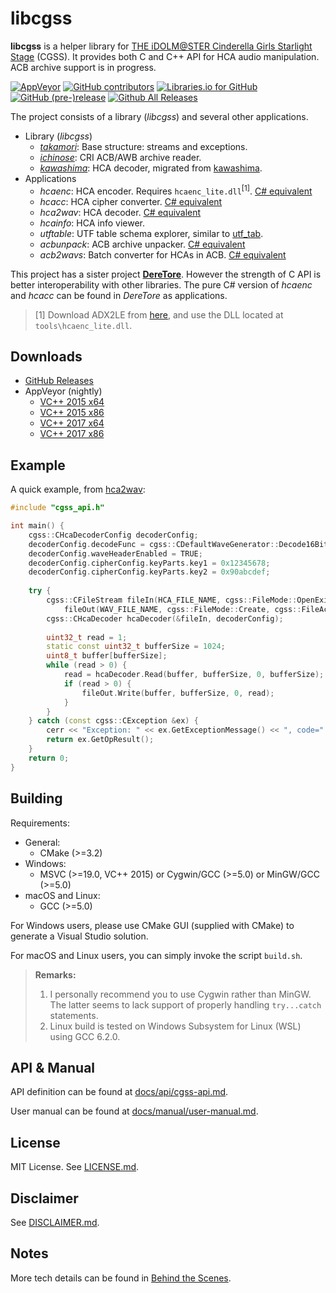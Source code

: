 # libcgss

**libcgss** is a helper library for [THE iDOLM@STER Cinderella Girls Starlight Stage](http://cinderella.idolmaster.jp/sl-stage/)
(CGSS). It provides both C and C++ API for HCA audio manipulation. ACB archive support
is in progress.

[![AppVeyor](https://img.shields.io/appveyor/ci/hozuki/libcgss.svg)](https://ci.appveyor.com/project/hozuki/libcgss)
[![GitHub contributors](https://img.shields.io/github/contributors/hozuki/libcgss.svg)](https://github.com/hozuki/libcgss/graphs/contributors)
[![Libraries.io for GitHub](https://img.shields.io/librariesio/github/hozuki/libcgss.svg)](https://github.com/hozuki/libcgss)
[![GitHub (pre-)release](https://img.shields.io/github/release/hozuki/libcgss/all.svg)](https://github.com/hozuki/libcgss/releases)
[![Github All Releases](https://img.shields.io/github/downloads/hozuki/libcgss/total.svg)](https://github.com/hozuki/libcgss/releases)

The project consists of a library (*libcgss*) and several other applications.

- Library (*libcgss*)
  - [*takamori*](http://www.project-imas.com/wiki/Aiko_Takamori): Base structure: streams and exceptions.
  - [*ichinose*](http://www.project-imas.com/wiki/Shiki_Ichinose): CRI ACB/AWB archive reader.
  - [*kawashima*](http://www.project-imas.com/wiki/Mizuki_Kawashima): HCA decoder, migrated from [kawashima](https://github.com/hozuki/kawashima).
- Applications
  - *hcaenc*: HCA encoder. Requires `hcaenc_lite.dll`<sup>\[1\]</sup>. [C# equivalent](https://github.com/OpenCGSS/DereTore/tree/master/Apps/Hcaenc)
  - *hcacc*: HCA cipher converter. [C# equivalent](https://github.com/OpenCGSS/DereTore/tree/master/Apps/Hcacc)
  - *hca2wav*: HCA decoder. [C# equivalent](https://github.com/OpenCGSS/DereTore/tree/master/Apps/Hca2Wav)
  - *hcainfo*: HCA info viewer.
  - *utftable*: UTF table schema explorer, similar to [utf_tab](https://github.com/hcs64/vgm_ripping/tree/master/multi/utf_tab).
  - *acbunpack*: ACB archive unpacker. [C# equivalent](https://github.com/OpenCGSS/DereTore/tree/master/Apps/AcbUnzip)
  - *acb2wavs*: Batch converter for HCAs in ACB. [C# equivalent](https://github.com/OpenCGSS/DereTore/tree/master/Apps/Acb2Wavs)

This project has a sister project [**DereTore**](https://github.com/OpenCGSS/DereTore).
However the strength of C API is better interoperability with other libraries.
The pure C# version of *hcaenc* and *hcacc* can be found in *DereTore* as applications.

> \[1\] Download ADX2LE from [here](http://www.adx2le.com/download/index.html), and use
the DLL located at `tools\hcaenc_lite.dll`.

## Downloads

- [GitHub Releases](https://github.com/hozuki/libcgss/releases)
- AppVeyor (nightly)
  - [VC++ 2015 x64](https://ci.appveyor.com/api/projects/hozuki/libcgss/artifacts/libcgss-x64-vc19-latest.zip?branch=ci-integration&job=Image%3A%20Visual%20Studio%202015%3B%20Environment%3A%20arch%3DWin64)
  - [VC++ 2015 x86](https://ci.appveyor.com/api/projects/hozuki/libcgss/artifacts/libcgss-x86-vc19-latest.zip?branch=ci-integration&job=Image%3A%20Visual%20Studio%202015%3B%20Environment%3A%20arch%3DWin32)
  - [VC++ 2017 x64](https://ci.appveyor.com/api/projects/hozuki/libcgss/artifacts/libcgss-x64-vc19.1-latest.zip?branch=ci-integration&job=Image%3A%20Visual%20Studio%202017%3B%20Environment%3A%20arch%3DWin64)
  - [VC++ 2017 x86](https://ci.appveyor.com/api/projects/hozuki/libcgss/artifacts/libcgss-x86-vc19.1-latest.zip?branch=ci-integration&job=Image%3A%20Visual%20Studio%202017%3B%20Environment%3A%20arch%3DWin32)

## Example 

A quick example, from [hca2wav](src/apps/hca2wav/hca2wav.cpp):

```cpp
#include "cgss_api.h"

int main() {
    cgss::CHcaDecoderConfig decoderConfig;
    decoderConfig.decodeFunc = cgss::CDefaultWaveGenerator::Decode16BitS;
    decoderConfig.waveHeaderEnabled = TRUE;
    decoderConfig.cipherConfig.keyParts.key1 = 0x12345678;
    decoderConfig.cipherConfig.keyParts.key2 = 0x90abcdef;
    
    try {
        cgss::CFileStream fileIn(HCA_FILE_NAME, cgss::FileMode::OpenExisting, cgss::FileAccess::Read),
            fileOut(WAV_FILE_NAME, cgss::FileMode::Create, cgss::FileAccess::Write);
        cgss::CHcaDecoder hcaDecoder(&fileIn, decoderConfig);
    
        uint32_t read = 1;
        static const uint32_t bufferSize = 1024;
        uint8_t buffer[bufferSize];
        while (read > 0) {
            read = hcaDecoder.Read(buffer, bufferSize, 0, bufferSize);
            if (read > 0) {
                fileOut.Write(buffer, bufferSize, 0, read);
            }
        }
    } catch (const cgss::CException &ex) {
        cerr << "Exception: " << ex.GetExceptionMessage() << ", code=" << ex.GetOpResult() << endl;
        return ex.GetOpResult();
    }
    return 0;
}
```

## Building

Requirements:

- General:
  - CMake (>=3.2)
- Windows:
  - MSVC (>=19.0, VC++ 2015) or Cygwin/GCC (>=5.0) or MinGW/GCC (>=5.0)
- macOS and Linux:
  - GCC (>=5.0)

For Windows users, please use CMake GUI (supplied with CMake) to generate a Visual Studio solution.

For macOS and Linux users, you can simply invoke the script `build.sh`.

> **Remarks:**
>
> 1. I personally recommend you to use Cygwin rather than MinGW. The latter seems to lack
> support of properly handling `try...catch` statements.
> 2. Linux build is tested on Windows Subsystem for Linux (WSL) using GCC 6.2.0.

## API & Manual

API definition can be found at [docs/api/cgss-api.md](docs/api/cgss-api.md).

User manual can be found at [docs/manual/user-manual.md](docs/manual/user-manual.md).

## License

MIT License. See [LICENSE.md](LICENSE.md).

## Disclaimer

See [DISCLAIMER.md](DISCLAIMER.md).

## Notes

More tech details can be found in [Behind the Scenes](docs/behind-the-scenes.md).
